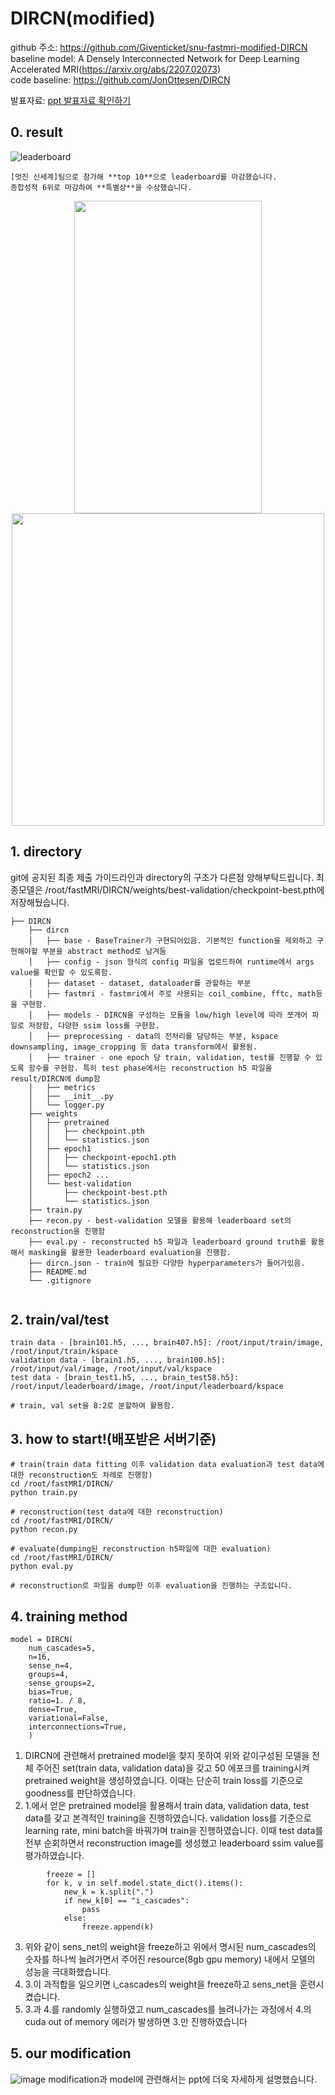 # DIRCN(modified)
github 주소: https://github.com/Giventicket/snu-fastmri-modified-DIRCN
<br/>
baseline model: A Densely Interconnected Network for Deep Learning Accelerated MRI(https://arxiv.org/abs/2207.02073)
<br/>
code baseline: https://github.com/JonOttesen/DIRCN
<br/>

발표자료: <a href="https://docs.google.com/presentation/d/1s6XkywJpoXexu-rfxcNNh27lKGlHTuzW/edit?usp=sharing&ouid=110533751383005244334&rtpof=true&sd=true">ppt 발표자료 확인하기</a>

## 0. result
![leaderboard](https://user-images.githubusercontent.com/39179946/185792619-e7acd1ad-79ac-40c5-a508-eb1c8179cf84.png)
```
[멋진 신세계]팀으로 참가해 **top 10**으로 leaderboard를 마감했습니다.
종합성적 6위로 마감하여 **특별상**을 수상했습니다.
```

<p align = "center">
    <img src = "https://user-images.githubusercontent.com/39179946/216746521-1bb42faa-44a1-41e8-bb3a-a4cd0caad930.jpg" height="500px" width="300px"></img>
    <img src = "https://user-images.githubusercontent.com/39179946/216746526-74fd470d-e88d-4f17-a342-5b0d6351fafa.jpg" height="500px" width="500px"></img>
</p>




## 1. directory

git에 공지된 최종 제출 가이드라인과 directory의 구조가 다른점 양해부탁드립니다.
최종모델은 /root/fastMRI/DIRCN/weights/best-validation/checkpoint-best.pth에 저장해뒀습니다.
```
├── DIRCN
    ├── dircn
    │   ├── base - BaseTrainer가 구현되어있음. 기본적인 function을 제외하고 구현해야할 부분을 abstract method로 남겨둠
    │   ├── config - json 형식의 config 파일을 업로드하여 runtime에서 args value를 확인할 수 있도록함.
    │   ├── dataset - dataset, dataloader를 관할하는 부분
    │   ├── fastmri - fastmri에서 주로 사용되는 coil_combine, fftc, math등을 구현함.
    │   ├── models - DIRCN을 구성하는 모듈을 low/high level에 따라 쪼개어 파일로 저장함, 다양한 ssim loss를 구현함.
    │   ├── preprocessing - data의 전처리를 담당하는 부분, kspace downsampling, image_cropping 등 data transform에서 활용됨.
    │   ├── trainer - one epoch 당 train, validation, test를 진행할 수 있도록 함수를 구현함. 특히 test phase에서는 reconstruction h5 파일을 result/DIRCN에 dump함
    │   ├── metrics
    │   ├── __init__.py
    │   └── logger.py
    ├── weights
    │   ├── pretrained
    │   │   ├── checkpoint.pth
    │   │   └── statistics.json
    │   ├── epoch1
    │   │   ├── checkpoint-epoch1.pth
    │   │   └── statistics.json
    │   ├── epoch2 ...
    │   └── best-validation
    │       ├── checkpoint-best.pth
    │       └── statistics.json
    ├── train.py 
    ├── recon.py - best-validation 모델을 활용해 leaderboard set의 reconstruction을 진행함
    ├── eval.py - reconstructed h5 파일과 leaderboard ground truth를 활용해서 masking을 활용한 leaderboard evaluation을 진행함.
    ├── dircn.json - train에 필요한 다양한 hyperparameters가 들어가있음.
    ├── README.md
    └── .gitignore
        
```

## 2. train/val/test
```
train data - [brain101.h5, ..., brain407.h5]: /root/input/train/image, /root/input/train/kspace
validation data - [brain1.h5, ..., brain100.h5]: /root/input/val/image, /root/input/val/kspace
test data - [brain_test1.h5, ..., brain_test58.h5]: /root/input/leaderboard/image, /root/input/leaderboard/kspace

# train, val set을 8:2로 분할하여 활용함.
```

## 3. how to start!(배포받은 서버기준)
```
# train(train data fitting 이후 validation data evaluation과 test data에 대한 reconstruction도 차례로 진행함)
cd /root/fastMRI/DIRCN/
python train.py

# reconstruction(test data에 대한 reconstruction)
cd /root/fastMRI/DIRCN/
python recon.py

# evaluate(dumping된 reconstruction h5파일에 대한 evaluation)
cd /root/fastMRI/DIRCN/
python eval.py

# reconstruction로 파일을 dump한 이후 evaluation을 진행하는 구조입니다.
```

## 4. training method
```
model = DIRCN(
    num_cascades=5,
    n=16,
    sense_n=4,
    groups=4,
    sense_groups=2,
    bias=True,
    ratio=1. / 8,
    dense=True,
    variational=False,
    interconnections=True,
    )
```
1. DIRCN에 관련해서 pretrained model을 찾지 못하여 위와 같이구성된 모델을 전체 주어진 set(train data, validation data)을 갖고 50 에포크를 training시켜 pretrained weight을 생성하였습니다. 이때는 단순히 train loss를 기준으로 goodness를 판단하였습니다.
2. 1.에서 얻은 pretrained model을 활용해서 train data, validation data, test data를 갖고 본격적인 training을 진행하였습니다. validation loss를 기준으로 learning rate, mini batch을 바꿔가며 train을 진행하였습니다. 이때 test data를 전부 순회하면서 reconstruction image를 생성했고 leaderboard ssim value를 평가하였습니다.
```
        freeze = []
        for k, v in self.model.state_dict().items():
            new_k = k.split(".")
            if new_k[0] == "i_cascades":
                pass
            else:
                freeze.append(k)
```
3. 위와 같이 sens_net의 weight을 freeze하고 위에서 명시된 num_cascades의 숫자를 하나씩 늘려가면서 주어진 resource(8gb gpu memory) 내에서 모델의 성능을 극대화했습니다.
4. 3.이 과적합을 일으키면 i_cascades의 weight을 freeze하고 sens_net을 훈련시켰습니다.
5. 3.과 4.를 randomly 실행하였고 num_cascades를 늘려나가는 과정에서 4.의 cuda out of memory 에러가 발생하면 3.만 진행하였습니다

## 5. our modification
![image](https://user-images.githubusercontent.com/39179946/185732142-44dcc3fb-d541-4b9d-bbc0-222c3e613780.png)
modification과 model에 관련해서는 ppt에 더욱 자세하게 설명했습니다.
